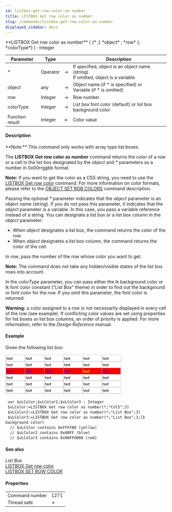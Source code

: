 ```yaml
---
id: listbox-get-row-color-as-number
title: LISTBOX Get row color as number
slug: /commands/listbox-get-row-color-as-number
displayed_sidebar: docs
---
```


<!--REF #_command_.LISTBOX Get row color as number.Syntax-->**LISTBOX Get row color as number** ( {* ;} *object* ; *row* {; *colorType*} )  : Integer<!-- END REF-->
<!--REF #_command_.LISTBOX Get row color as number.Params-->
| Parameter | Type |  | Description |
| --- | --- | --- | --- |
| * | Operator | &#8594;  | If specified, object is an object name (string)<br/>If omitted, object is a variable |
| object | any | &#8594;  | Object name (if * is specified) or<br/>Variable (if * is omitted) |
| row | Integer | &#8594;  | Row number |
| colorType | Integer | &#8594;  | List box font color (default) or list box background color |
| Function result | Integer | &#8592; | Color value |

<!-- END REF-->

#### Description 

<!--REF #_command_.LISTBOX Get row color as number.Summary-->**Note:** This command only works with array type list boxes.<!-- END REF-->

The **LISTBOX Get row color as number** command returns the color of a row or a cell in the list box designated by the *object* and *\** parameters as a number in 0x00rrggbb format.

**Note:** If you want to get the color as a CSS string, you need to use the [LISTBOX Get row color](listbox-get-row-color.md) command. For more information on color formats, please refer to the [OBJECT SET RGB COLORS](object-set-rgb-colors.md) command description. 

Passing the optional *\** parameter indicates that the *object* parameter is an object name (string). If you do not pass this parameter, it indicates that the *object* parameter is a variable. In this case, you pass a variable reference instead of a string. You can designate a list box or a list box column in the *object* parameter:

* When *object* designates a list box, the command returns the color of the row.
* When *object* designates a list box column, the command returns the color of the cell.

In *row*, pass the number of the row whose color you want to get. 

**Note:** The command does not take any hidden/visible states of the list box rows into account.

In the *colorType* parameter, you can pass either the lk background color or lk font color constant ("*List Box*" theme) in order to find out the background or font color for the row. If you omit this parameter, the font color is returned.

**Warning:** a color assigned to a row is not necessarily displayed in every cell of the row (see example). If conflicting color values are set using properties for list boxes or list box columns, an order of priority is applied. For more information, refer to the *Design Reference* manual.

#### Example 

Given the following list box:

![](../assets/en/commands/pict1205393.fr.png)

```4d
 var $vLColor;$vLColor2;$vLColor3 : Integer
 $vLColor:=LISTBOX Get row color as number(*;"Col5";3)
 $vLColor2:=LISTBOX Get row color as number(*;"List Box";3)
 $vLColor3:=LISTBOX Get row color as number(*;"List Box";3;lk background color)
  // $vLColor contains 0xFFFF00 (yellow)
  // $vLColor2 contains 0x00FF (blue)
  // $vLColor3 contains 0x00FF0000 (red)
```

#### See also 

*List Box*  
[LISTBOX Get row color](listbox-get-row-color.md)  
[LISTBOX SET ROW COLOR](listbox-set-row-color.md)  

#### Properties

|  |  |
| --- | --- |
| Command number | 1271 |
| Thread safe | &cross; |


